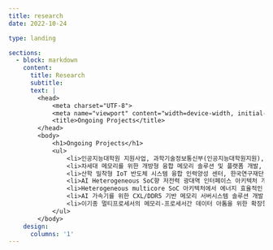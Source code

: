```yaml
---
title: research
date: 2022-10-24

type: landing

sections:
  - block: markdown
    content:
      title: Research
      subtitle: 
      text: |
        <head>
            <meta charset="UTF-8">
            <meta name="viewport" content="width=device-width, initial-scale=1.0">
            <title>Ongoing Projects</title>
        </head>
        <body>
            <h1>Ongoing Projects</h1>
            <ul>
                <li>인공지능대학원 지원사업, 과학기술정보통신부(인공지능대학원지원), 2019.04. ~ 2023.12.</li>
                <li>차세대 메모리를 위한 개방형 융합 메모리 솔루션 및 플랫폼 개발, 산업통상자원부(차세대지능형반도체기술개발사업), 2020.04. ~ 2023.12.</li>
                <li>산학 밀착형 IoT 반도체 시스템 융합 인력양성 센터, 한국연구재단(시스템반도체전문인력육성사업), 2020.04. ~ 2025.12.</li>
                <li>AI Heterogeneous SoC향 저전력 광대역 인터페이스 아키텍처 개발, 삼성전자(산학협력사업), 2020.09. ~ 2025.09.</li>
                <li>Heterogeneous multicore SoC 아키텍처에서 에너지 효율적인 트래픽 관리를 위한 NoC 구조 연구, 삼성전자(산학협력사업), 2023.03. ~ 2024.02.</li>
                <li>AI 가속기를 위한 CXL/DDR5 기반 메모리 서버시스템 솔루션 개발, 산업통상자원부(민관공동투자반도체고급인력양성사업), 2023.04. ~ 2025.12.</li>
                <li>이기종 멀티프로세서의 메모리-프로세서간 데이터 아톰을 위한 확장형 인터커넥트 연구, 한국연구재단(첨단분야 혁신융합대학사업), 2023.03. ~ 2024.02.</li>
            </ul>
        </body>
    design:
      columns: '1'
---
```



